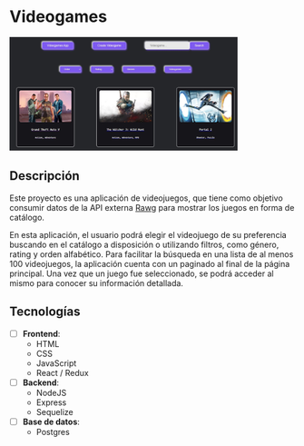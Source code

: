 # Videogames

<p align="left">
  <img height="200" src="./videogames.JPG" />
</p>

## Descripción

Este proyecto es una aplicación de videojuegos, que tiene como objetivo consumir datos de la API externa [Rawg](https://rawg.io/apidocs) para mostrar los juegos en forma de catálogo.

En esta aplicación, el usuario podrá elegir el videojuego de su preferencia buscando en el catálogo a disposición o utilizando filtros, como género, rating y orden alfabético. Para facilitar la búsqueda en una lista de al menos 100 videojuegos, la aplicación cuenta con un paginado al final de la página principal. Una vez que un juego fue seleccionado, se podrá acceder al mismo para conocer su información detallada.

## Tecnologías

- [ ] __Frontend__:
  - HTML
  - CSS
  - JavaScript
  - React / Redux
- [ ] __Backend__:
  - NodeJS
  - Express
  - Sequelize
- [ ] __Base de datos__:
  - Postgres
